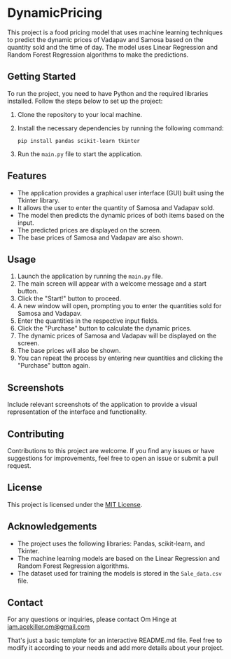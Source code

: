 # DynamicPricing

This project is a food pricing model that uses machine learning techniques to predict the dynamic prices of Vadapav and Samosa based on the quantity sold and the time of day. The model uses Linear Regression and Random Forest Regression algorithms to make the predictions.

## Getting Started

To run the project, you need to have Python and the required libraries installed. Follow the steps below to set up the project:

1. Clone the repository to your local machine.
2. Install the necessary dependencies by running the following command:

   ```
   pip install pandas scikit-learn tkinter
   ```

3. Run the `main.py` file to start the application.

## Features

- The application provides a graphical user interface (GUI) built using the Tkinter library.
- It allows the user to enter the quantity of Samosa and Vadapav sold.
- The model then predicts the dynamic prices of both items based on the input.
- The predicted prices are displayed on the screen.
- The base prices of Samosa and Vadapav are also shown.

## Usage

1. Launch the application by running the `main.py` file.
2. The main screen will appear with a welcome message and a start button.
3. Click the "Start!" button to proceed.
4. A new window will open, prompting you to enter the quantities sold for Samosa and Vadapav.
5. Enter the quantities in the respective input fields.
6. Click the "Purchase" button to calculate the dynamic prices.
7. The dynamic prices of Samosa and Vadapav will be displayed on the screen.
8. The base prices will also be shown.
9. You can repeat the process by entering new quantities and clicking the "Purchase" button again.

## Screenshots

Include relevant screenshots of the application to provide a visual representation of the interface and functionality.

## Contributing

Contributions to this project are welcome. If you find any issues or have suggestions for improvements, feel free to open an issue or submit a pull request.

## License

This project is licensed under the [MIT License](LICENSE).

## Acknowledgements

- The project uses the following libraries: Pandas, scikit-learn, and Tkinter.
- The machine learning models are based on the Linear Regression and Random Forest Regression algorithms.
- The dataset used for training the models is stored in the `Sale_data.csv` file.

## Contact

For any questions or inquiries, please contact Om Hinge at iam.acekiller.om@gmail.com

That's just a basic template for an interactive README.md file. Feel free to modify it according to your needs and add more details about your project.
